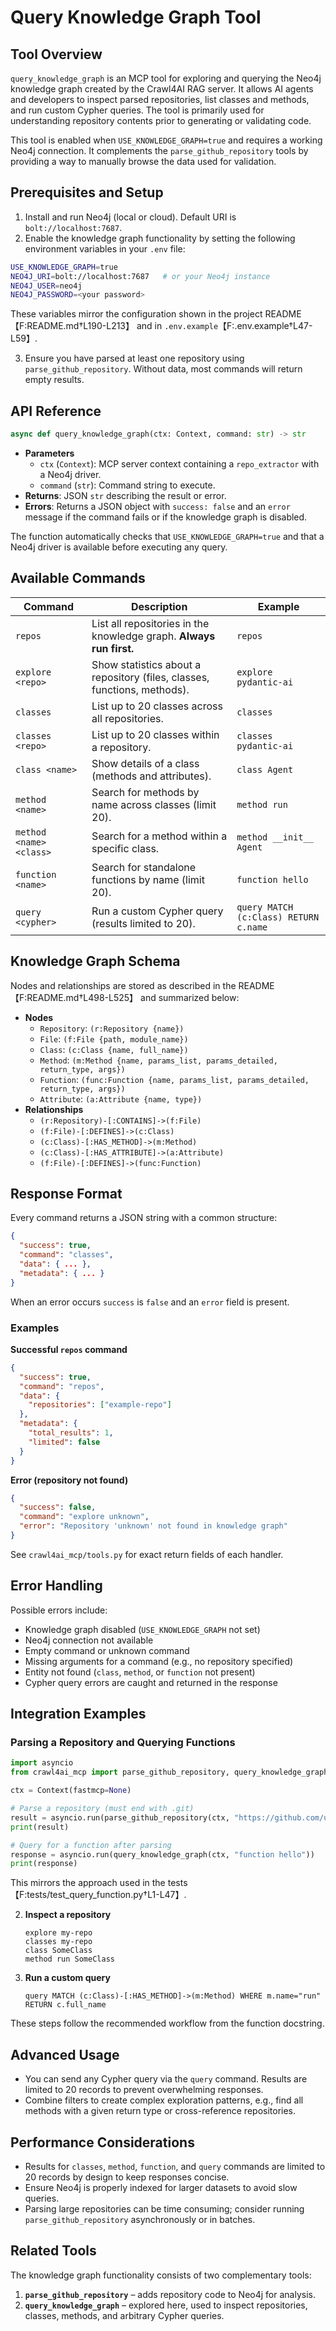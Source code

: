 # Query Knowledge Graph Tool

## Tool Overview

`query_knowledge_graph` is an MCP tool for exploring and querying the Neo4j knowledge graph created by the Crawl4AI RAG server. It allows AI agents and developers to inspect parsed repositories, list classes and methods, and run custom Cypher queries. The tool is primarily used for understanding repository contents prior to generating or validating code.

This tool is enabled when `USE_KNOWLEDGE_GRAPH=true` and requires a working Neo4j connection. It complements the `parse_github_repository` tools by providing a way to manually browse the data used for validation.

## Prerequisites and Setup

1. Install and run Neo4j (local or cloud). Default URI is `bolt://localhost:7687`.
2. Enable the knowledge graph functionality by setting the following environment variables in your `.env` file:

```bash
USE_KNOWLEDGE_GRAPH=true
NEO4J_URI=bolt://localhost:7687   # or your Neo4j instance
NEO4J_USER=neo4j
NEO4J_PASSWORD=<your password>
```

These variables mirror the configuration shown in the project README【F:README.md†L190-L213】 and in `.env.example`【F:.env.example†L47-L59】.

3. Ensure you have parsed at least one repository using `parse_github_repository`. Without data, most commands will return empty results.

## API Reference

```python
async def query_knowledge_graph(ctx: Context, command: str) -> str
```

- **Parameters**
  - `ctx` (`Context`): MCP server context containing a `repo_extractor` with a Neo4j driver.
  - `command` (`str`): Command string to execute.
- **Returns**: JSON `str` describing the result or error.
- **Errors**: Returns a JSON object with `success: false` and an `error` message if the command fails or if the knowledge graph is disabled.

The function automatically checks that `USE_KNOWLEDGE_GRAPH=true` and that a Neo4j driver is available before executing any query.

## Available Commands

| Command | Description | Example |
|---------|-------------|---------|
| `repos` | List all repositories in the knowledge graph. **Always run first.** | `repos` |
| `explore <repo>` | Show statistics about a repository (files, classes, functions, methods). | `explore pydantic-ai` |
| `classes` | List up to 20 classes across all repositories. | `classes` |
| `classes <repo>` | List up to 20 classes within a repository. | `classes pydantic-ai` |
| `class <name>` | Show details of a class (methods and attributes). | `class Agent` |
| `method <name>` | Search for methods by name across classes (limit 20). | `method run` |
| `method <name> <class>` | Search for a method within a specific class. | `method __init__ Agent` |
| `function <name>` | Search for standalone functions by name (limit 20). | `function hello` |
| `query <cypher>` | Run a custom Cypher query (results limited to 20). | `query MATCH (c:Class) RETURN c.name` |

## Knowledge Graph Schema

Nodes and relationships are stored as described in the README【F:README.md†L498-L525】 and summarized below:

- **Nodes**
  - `Repository`: `(r:Repository {name})`
  - `File`: `(f:File {path, module_name})`
  - `Class`: `(c:Class {name, full_name})`
  - `Method`: `(m:Method {name, params_list, params_detailed, return_type, args})`
  - `Function`: `(func:Function {name, params_list, params_detailed, return_type, args})`
  - `Attribute`: `(a:Attribute {name, type})`
- **Relationships**
  - `(r:Repository)-[:CONTAINS]->(f:File)`
  - `(f:File)-[:DEFINES]->(c:Class)`
  - `(c:Class)-[:HAS_METHOD]->(m:Method)`
  - `(c:Class)-[:HAS_ATTRIBUTE]->(a:Attribute)`
  - `(f:File)-[:DEFINES]->(func:Function)`

## Response Format

Every command returns a JSON string with a common structure:

```json
{
  "success": true,
  "command": "classes",
  "data": { ... },
  "metadata": { ... }
}
```

When an error occurs `success` is `false` and an `error` field is present.

### Examples

**Successful `repos` command**
```json
{
  "success": true,
  "command": "repos",
  "data": {
    "repositories": ["example-repo"]
  },
  "metadata": {
    "total_results": 1,
    "limited": false
  }
}
```

**Error (repository not found)**
```json
{
  "success": false,
  "command": "explore unknown",
  "error": "Repository 'unknown' not found in knowledge graph"
}
```

See `crawl4ai_mcp/tools.py` for exact return fields of each handler.

## Error Handling

Possible errors include:
- Knowledge graph disabled (`USE_KNOWLEDGE_GRAPH` not set)
- Neo4j connection not available
- Empty command or unknown command
- Missing arguments for a command (e.g., no repository specified)
- Entity not found (`class`, `method`, or `function` not present)
- Cypher query errors are caught and returned in the response

## Integration Examples

### Parsing a Repository and Querying Functions
```python
import asyncio
from crawl4ai_mcp import parse_github_repository, query_knowledge_graph, Context

ctx = Context(fastmcp=None)

# Parse a repository (must end with .git)
result = asyncio.run(parse_github_repository(ctx, "https://github.com/user/repo.git"))
print(result)

# Query for a function after parsing
response = asyncio.run(query_knowledge_graph(ctx, "function hello"))
print(response)
```
This mirrors the approach used in the tests【F:tests/test_query_function.py†L1-L47】.

2. **Inspect a repository**
   ```
   explore my-repo
   classes my-repo
   class SomeClass
   method run SomeClass
   ```
3. **Run a custom query**
   ```
   query MATCH (c:Class)-[:HAS_METHOD]->(m:Method) WHERE m.name="run" RETURN c.full_name
   ```

These steps follow the recommended workflow from the function docstring.

## Advanced Usage

- You can send any Cypher query via the `query` command. Results are limited to 20 records to prevent overwhelming responses.
- Combine filters to create complex exploration patterns, e.g., find all methods with a given return type or cross-reference repositories.

## Performance Considerations

- Results for `classes`, `method`, `function`, and `query` commands are limited to 20 records by design to keep responses concise.
- Ensure Neo4j is properly indexed for larger datasets to avoid slow queries.
- Parsing large repositories can be time consuming; consider running `parse_github_repository` asynchronously or in batches.

## Related Tools

The knowledge graph functionality consists of two complementary tools:
1. **`parse_github_repository`** – adds repository code to Neo4j for analysis.
2. **`query_knowledge_graph`** – explored here, used to inspect repositories, classes, methods, and arbitrary Cypher queries.

